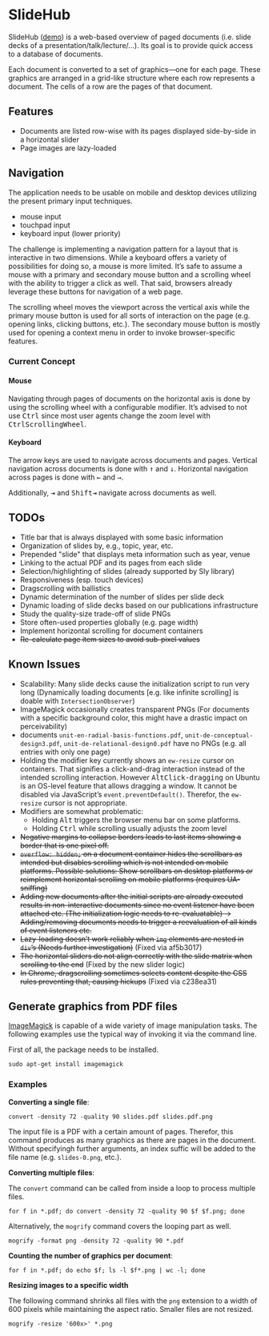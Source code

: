 # SlideHub

SlideHub ([demo](http://test.webis.de/slidehub)) is a web-based overview of paged documents (i.e. slide decks of a presentation/talk/lecture/…). Its goal is to provide quick access to a database of documents.

Each document is converted to a set of graphics—one for each page. These graphics are arranged in a grid-like structure where each row represents a document. The cells of a row are the pages of that document.



## Features

- Documents are listed row-wise with its pages displayed side-by-side in a horizontal slider
- Page images are lazy-loaded



## Navigation

The application needs to be usable on mobile and desktop devices utilizing the present primary input techniques.

- mouse input
- touchpad input
- keyboard input (lower priority)

The challenge is implementing a navigation pattern for a layout that is interactive in two dimensions. While a keyboard offers a variety of possibilities for doing so, a mouse is more limited. It’s safe to assume a mouse with a primary and secondary mouse button and a scrolling wheel with the ability to trigger a click as well. That said, browsers already leverage these buttons for navigation of a web page.

The scrolling wheel moves the viewport across the vertical axis while the primary mouse button is used for all sorts of interaction on the page (e.g. opening links, clicking buttons, etc.). The secondary mouse button is mostly used for opening a context menu in order to invoke browser-specific features.

### Current Concept

#### Mouse

Navigating through pages of documents on the horizontal axis is done by using the scrolling wheel with a configurable modifier. It’s advised to not use <kbd>Ctrl</kbd> since most user agents change the zoom level with <kbd>Ctrl</kbd><kbd>ScrollingWheel</kbd>.

#### Keyboard

The arrow keys are used to navigate across documents and pages. Vertical navigation across documents is done with <kbd>↑</kbd> and <kbd>↓</kbd>. Horizontal navigation across pages is done with <kbd>←</kbd> and <kbd>→</kbd>.

Additionally, <kbd title="tab key">⇥</kbd> and <kbd>Shift</kbd><kbd title="tab key">⇥</kbd> navigate across documents as well.



## TODOs

- Title bar that is always displayed with some basic information
- Organization of slides by, e.g., topic, year, etc.
- Prepended "slide" that displays meta information such as year, venue
- Linking to the actual PDF and its pages from each slide
- Selection/highlighting of slides (already supported by Sly library)
- Responsiveness (esp. touch devices)
- Dragscrolling with ballistics
- Dynamic determination of the number of slides per slide deck
- Dynamic loading of slide decks based on our publications infrastructure
- Study the quality-size trade-off of slide PNGs
- Store often-used properties globally (e.g. page width)
- Implement horizontal scrolling for document containers
- <s>Re-calculate page item sizes to avoid sub-pixel values</s>



## Known Issues

- Scalability: Many slide decks cause the initialization script to run very long (Dynamically loading documents [e.g. like infinite scrolling] is doable with `IntersectionObserver`)
- ImageMagick occasionally creates transparent PNGs (For documents with a specific background color, this might have a drastic impact on perceivability)
- documents `unit-en-radial-basis-functions.pdf`, `unit-de-conceptual-design3.pdf`, `unit-de-relational-design0.pdf` have no PNGs (e.g. all entries with only one page)
- Holding the modifier key currently shows an `ew-resize` cursor on containers. That signifies a click-and-drag interaction instead of the intended scrolling interaction. However <kbd>Alt</kbd><kbd>Click-dragging</kbd> on Ubuntu is an OS-level feature that allows dragging a window. It cannot be disabled via JavaScript’s `event.preventDefault()`. Therefor, the `ew-resize` cursor is not appropriate.
- Modifiers are somewhat problematic:
  - Holding <kbd>Alt</kbd> triggers the browser menu bar on some platforms.
  - Holding <kbd>Ctrl</kbd> while scrolling usually adjusts the zoom level
- <s>Negative margins to collapse borders leads to last items showing a border that is one pixel off.</s>
- <s>`overflow: hidden;` on a document container hides the scrollbars as intended but disables scrolling which is not intended on mobile platforms. Possible solutions: Show scrollbars on desktop platforms *or* reimplement horizontal scrolling on mobile platforms (requires UA-sniffing)</s>
- <s>Adding new documents after the initial scripts are already executed results in non-interactive documents since no event listener have been attached etc. (The initialization logic needs to re-evaluatable) → Adding/removing documents needs to trigger a reevaluation of all kinds of event listeners etc.</s>
- <s>Lazy-loading doesn’t work reliably when `img` elements are nested in `div`’s (Needs further investigation)</s> (Fixed via af5b3017)
- <s>The horizontal sliders do not align correctly with the slide matrix when scrolling to the end</s> (Fixed by the new slider logic)
- <s>In Chrome, dragscrolling sometimes selects content despite the CSS rules preventing that, causing hickups</s> (Fixed via c238ea31)



## Generate graphics from PDF files

[ImageMagick](https://www.imagemagick.org) is capable of a wide variety of image manipulation tasks. The following examples use the typical way of invoking it via the command line.

First of all, the package needs to be installed.

```
sudo apt-get install imagemagick
```

### Examples

**Converting a single file**:

```
convert -density 72 -quality 90 slides.pdf slides.pdf.png
```

The input file is a PDF with a certain amount of pages. Therefor, this command produces as many graphics as there are pages in the document. Without specifyingh further arguments, an index suffic will be added to the file name (e.g. `slides-0.png`, etc.).

**Converting multiple files**:

The `convert` command can be called from inside a loop to process multiple files.

```
for f in *.pdf; do convert -density 72 -quality 90 $f $f.png; done
```

Alternatively, the `mogrify` command covers the looping part as well.

```
mogrify -format png -density 72 -quality 90 *.pdf
```

**Counting the number of graphics per document**:

```
for f in *.pdf; do echo $f; ls -l $f*.png | wc -l; done
```

**Resizing images to a specific width**

The following command shrinks all files with the `png` extension to a width of 600 pixels while maintaining the aspect ratio. Smaller files are not resized.

```
mogrify -resize '600x>' *.png
```
